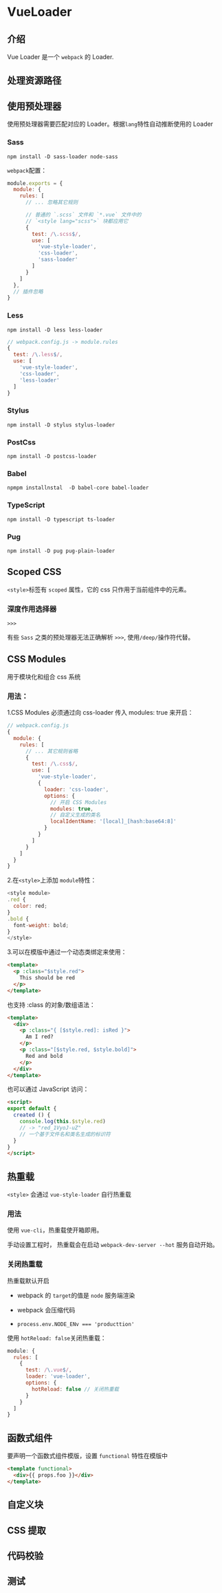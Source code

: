 # VueLoader

## 介绍

Vue Loader 是一个 `webpack` 的 Loader.

## 处理资源路径

## 使用预处理器

使用预处理器需要匹配对应的 Loader。根据`lang`特性自动推断使用的 Loader

### Sass

```shell
npm install -D sass-loader node-sass
```

`webpack`配置：

```js
module.exports = {
  module: {
    rules: [
      // ... 忽略其它规则

      // 普通的 `.scss` 文件和 `*.vue` 文件中的
      // `<style lang="scss">` 块都应用它
      {
        test: /\.scss$/,
        use: [
          'vue-style-loader',
          'css-loader',
          'sass-loader'
        ]
      }
    ]
  },
  // 插件忽略
}
```

### Less

```shell
npm install -D less less-loader
```

```js
// webpack.config.js -> module.rules
{
  test: /\.less$/,
  use: [
    'vue-style-loader',
    'css-loader',
    'less-loader'
  ]
}
```

### Stylus

```shell
npm install -D stylus stylus-loader
```

### PostCss

```shell
npm install -D postcss-loader
```

### Babel

```shell
npmpm installnstal  -D babel-core babel-loader
```

### TypeScript

```shell
npm install -D typescript ts-loader
```

### Pug

```shell
npm install -D pug pug-plain-loader
```

## Scoped CSS

`<style>`标签有 `scoped` 属性，它的 css 只作用于当前组件中的元素。

### 深度作用选择器

`>>>`

有些 `Sass` 之类的预处理器无法正确解析 `>>>`, 使用`/deep/`操作符代替。

## CSS Modules

用于模块化和组合 css 系统

### 用法：

1.CSS Modules 必须通过向 css-loader 传入 modules: true 来开启：

```js
// webpack.config.js
{
  module: {
    rules: [
      // ... 其它规则省略
      {
        test: /\.css$/,
        use: [
          'vue-style-loader',
          {
            loader: 'css-loader',
            options: {
              // 开启 CSS Modules
              modules: true,
              // 自定义生成的类名
              localIdentName: '[local]_[hash:base64:8]'
            }
          }
        ]
      }
    ]
  }
}
```

2.在`<style>`上添加 `module`特性：

```js
<style module>
.red {
  color: red;
}
.bold {
  font-weight: bold;
}
</style>
```

3.可以在模版中通过一个动态类绑定来使用：

```html
<template>
  <p :class="$style.red">
    This should be red
  </p>
</template>
```

也支持 :class 的对象/数组语法：

```html
<template>
  <div>
    <p :class="{ [$style.red]: isRed }">
      Am I red?
    </p>
    <p :class="[$style.red, $style.bold]">
      Red and bold
    </p>
  </div>
</template>
```

也可以通过 JavaScript 访问：

```html
<script>
export default {
  created () {
    console.log(this.$style.red)
    // -> "red_1VyoJ-uZ"
    // 一个基于文件名和类名生成的标识符
  }
}
</script>
```

## 热重载

`<style>` 会通过 `vue-style-loader` 自行热重载

### 用法

使用 `vue-cli`，热重载使开箱即用。

手动设置工程时， 热重载会在启动 `webpack-dev-server --hot` 服务自动开始。

### 关闭热重载

热重载默认开启

- webpack 的 `target`的值是 `node` 服务端渲染

- webpack 会压缩代码

- `process.env.NODE_ENv === 'producttion'`

使用 `hotReload: false`关闭热重载：

```js
module: {
  rules: [
    {
      test: /\.vue$/,
      loader: 'vue-loader',
      options: {
        hotReload: false // 关闭热重载
      }
    }
  ]
}
```

## 函数式组件

要声明一个函数式组件模版，设置 `functional` 特性在模版中

```html
<template functional>
  <div>{{ props.foo }}</div>
</template>
```

## 自定义块

## CSS 提取

## 代码校验

## 测试